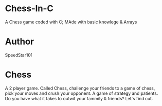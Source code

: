 # Chess-In-C
A Chess game coded with C; MAde with basic knowlege & Arrays

# Author 
SpeedStar101

# Chess

A 2 player game. Called Chess, challenge your friends to a game of chess, pick your moves and crush your opponent.
A game of strategy and patients. Do you have what it takes to outwit your fammily & friends? Let's find out.

